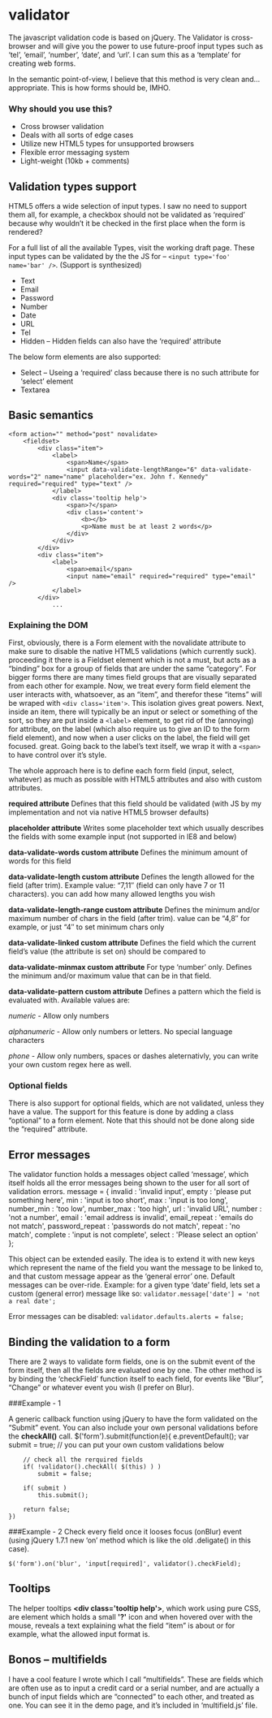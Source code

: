 validator
=========
The javascript validation code is based on jQuery. The Validator is cross-browser and will give you the power to use future-proof input types such as ‘tel’, ‘email’, ‘number’, ‘date’, and ‘url’. I can sum this as a ‘template’ for creating web forms.

In the semantic point-of-view, I believe that this method is very clean and…appropriate. This is how forms should be, IMHO.

### Why should you use this?

* Cross browser validation
* Deals with all sorts of edge cases
* Utilize new HTML5 types for unsupported browsers
* Flexible error messaging system
* Light-weight (10kb + comments)

## Validation types support
HTML5 offers a wide selection of input types. I saw no need to support them all, for example, a checkbox should not be validated as ‘required’ because why wouldn’t it be checked in the first place when the form is rendered?

For a full list of all the available Types, visit the working draft page.
These input types can be validated by the the JS for – `<input type='foo' name='bar' />`. (Support is synthesized)

* Text
* Email
* Password
* Number
* Date
* URL
* Tel
* Hidden – Hidden fields can also have the ‘required’ attribute

The below form elements are also supported:

* Select – Useing a ‘required’ class because there is no such attribute for ‘select’ element
* Textarea


## Basic semantics
    <form action="" method="post" novalidate>
    	<fieldset>
    		<div class="item">
    			<label>
    				<span>Name</span>
    				<input data-validate-lengthRange="6" data-validate-words="2" name="name" placeholder="ex. John f. Kennedy" required="required" type="text" />		
    			</label>
    			<div class='tooltip help'>
    				<span>?</span>
    				<div class='content'>
    					<b></b>
    					<p>Name must be at least 2 words</p>
    				</div>
    			</div>
    		</div>
    		<div class="item">
    			<label>
    				<span>email</span>
    				<input name="email" required="required" type="email" />
    			</label>
    		</div>
         		... 


### Explaining the DOM
First, obviously, there is a Form element with the novalidate attribute to make sure to disable the native HTML5 validations (which currently suck). proceeding it there is a Fieldset element which is not a must, but acts as a “binding” box for a group of fields that are under the same “category”. For bigger forms there are many times field groups that are visually separated from each other for example. Now, we treat every form field element the user interacts with, whatsoever, as an “item”, and therefor these “items” will be wraped with `<div class='item'>`. This isolation gives great powers.
Next, inside an item, there will typically be an input or select or something of the sort, so they are put inside a `<label>` element, to get rid of the (annoying) for attribute, on the label (which also require us to give an ID to the form field element), and now when a user clicks on the label, the field will get focused. great. Going back to the label’s text itself, we wrap it with a `<span>` to have control over it’s style.

The whole approach here is to define each form field (input, select, whatever) as much as possible with HTML5 attributes and also with custom attributes.

**required attribute**
Defines that this field should be validated (with JS by my implementation and not via native HTML5 browser defaults)

**placeholder attribute**
Writes some placeholder text which usually describes the fields with some example input (not supported in IE8 and below)

**data-validate-words custom attribute**
Defines the minimum amount of words for this field

**data-validate-length custom attribute**
Defines the length allowed for the field (after trim). Example value: “7,11″ (field can only have 7 or 11 characters). you can add how many allowed lengths you wish

**data-validate-length-range custom attribute**
Defines the minimum and/or maximum number of chars in the field (after trim). value can be “4,8″ for example, or just “4″ to set minimum chars only

**data-validate-linked custom attribute**
Defines the field which the current field’s value (the attribute is set on) should be compared to

**data-validate-minmax custom attribute**
For type ‘number’ only. Defines the minimum and/or maximum value that can be in that field.

**data-validate-pattern custom attribute**
Defines a pattern which the field is evaluated with. Available values are:

*numeric* - Allow only numbers

*alphanumeric* - Allow only numbers or letters. No special language characters

*phone* - Allow only numbers, spaces or dashes
aleternativly, you can write your own custom regex here as well.


### Optional fields
There is also support for optional fields, which are not validated, unless they have a value. The support for this feature is done by adding a class “optional” to a form element. Note that this should not be done along side the “required” attribute.



## Error messages
The validator function holds a messages object called ‘message’, which itself holds all the error messages being shown to the user for all sort of validation errors.
    message = {
    	invalid			: 'invalid input',
    	empty			: 'please put something here',
    	min				: 'input is too short',
    	max				: 'input is too long',
    	number_min		: 'too low',
    	number_max		: 'too high',
    	url				: 'invalid URL',
    	number			: 'not a number',
    	email			: 'email address is invalid',
    	email_repeat	: 'emails do not match',
    	password_repeat	: 'passwords do not match',
    	repeat			: 'no match',
    	complete		: 'input is not complete',
    	select			: 'Please select an option'
    };
    
This object can be extended easily. The idea is to extend it with new keys which represent the name of the field you want the message to be linked to, and that custom message appear as the ‘general error’ one. Default messages can be over-ride.
Example: for a given type ‘date’ field, lets set a custom (general error) message like so:
    `validator.message['date'] = 'not a real date';`
    
Error messages can be disabled:
    `validator.defaults.alerts = false;`

## Binding the validation to a form

There are 2 ways to validate form fields, one is on the submit event of the form itself, then all the fields are evaluated one by one. The other method is by binding the ‘checkField’ function itself to each field, for events like “Blur”, “Change” or whatever event you wish (I prefer on Blur).

###Example - 1

A generic callback function using jQuery to have the form validated on the “Submit” event. You can also include your own personal validations before the **checkAll()** call.
    $('form').submit(function(e){
    	e.preventDefault();
    	var submit = true;
    	// you can put your own custom validations below
    	
    	// check all the rerquired fields 
    	if( !validator().checkAll( $(this) ) )
    		submit = false;
    
    	if( submit )
    		this.submit();
    		
    	return false;
    })
###Example - 2
Check every field once it looses focus (onBlur) event (using jQuery 1.7.1 new ‘on’ method which is like the old .deligate() in this case).

    $('form').on('blur', 'input[required]', validator().checkField);

## Tooltips

The helper tooltips **&lt;div class='tooltip help'&gt;**, which work using pure CSS, are element which holds a small **'?'** icon and when hovered over with the mouse, reveals a text explaining what the field “item” is about or for example, what the allowed input format is.


## Bonos – multifields

I have a cool feature I wrote which I call “multifields”. These are fields which are often use as to input a credit card or a serial number, and are actually a bunch of input fields which are “connected” to each other, and treated as one. You can see it in the demo page, and it’s included in ‘multifield.js’ file.